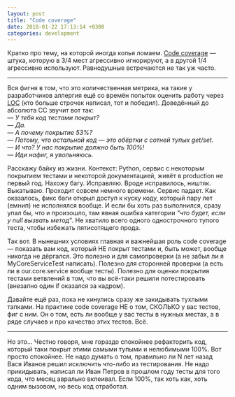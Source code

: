 ```yaml
---
layout: post
title: "Code coverage"
date: 2018-01-22 17:13:14 +0300
categories: development
---
```

Кратко про тему, на которой иногда копья ломаем. [Code coverage](https://en.wikipedia.org/wiki/Code_coverage) — штука, которую в 3/4 мест агрессивно игнорируют, а в другой 1/4 агрессивно используют. Равнодушные встречаются не так уж часто.

---

Вся фигня в том, что это количественная метрика, на такие у разработчиков аллергия ещё со времён попыток оценить работу через [LOC](https://en.wikipedia.org/wiki/Source_lines_of_code) (кто больше строчек написал, тот и победил). Доведённый до абсолюта CC звучит вот так:  
— *У тебя код тестами покрыт?*  
— *Да.*  
— *А почему покрытие 53%?*  
— *Потому, что остальной код — это обёртки с сотней тупых get/set.*  
— *И что? У нас покрытие должно быть 100%!*  
— *Иди нафиг, я увольняюсь.*  

Расскажу байку из жизни. Контекст: Python, сервис с некоторым покрытием тестами и некоторой документацией, живёт в production не первый год. Нахожу багу. Исправляю. Вроде исправилось, ништяк. Выкатываю. Проходит совсем немного времени. Сервис падает. Как оказалось, фикс баги открыл доступ к куску коду, который пару лет (емнип) не исполнялся вообще. И если бы хоть раз выполнился, сразу упал бы, что и произошло, там явная ошибка категории *"что будет, если у null вызвать метод"*. Не хватило всего одного однострочного тупого теста, чтобы избежать пятисотящего прода.

Так вот. В нынешних условиях главная и важнейшая роль code coverage — показать вам код, который НЕ покрыт тестами и, быть может, вообще никогда не дёргался. Это полезно и для самопроверки (а не забыл ли я MyCoreServiceTest написать). Полезно для сторонней проверки (а есть ли в our.core.service вообще тесты). Полезно для оценки покрытия тестами ветвлений в том, что вы всё-таки решили потестировать (внезапно один if оказался за кадром).

Давайте ещё раз, пока не кинулись сразу же закидывать тухлыми тапками. На практике code coverage НЕ о том, СКОЛЬКО у вас тестов, фиг с ним. Он о том, есть ли вообще у вас тесты в нужных местах, а в ряде случаев и про качество этих тестов. Всё.

---

Но это... Честно говоря, мне гораздо спокойнее рефакторить код, который таки покрыт этими самыми тупыми и нелюбимыми 100%. Вот просто спокойнее. Не надо думать о том, правильно ли N лет назад Вася Иванов решил исключить что-либо из тестирования. Не надо прикидывать, написал ли Иван Петров в прошлом году тесты для того кода, что месяц аврально вклеивал. Если 100%, так хоть как, хоть одним вызовом, но весь код отработал.
